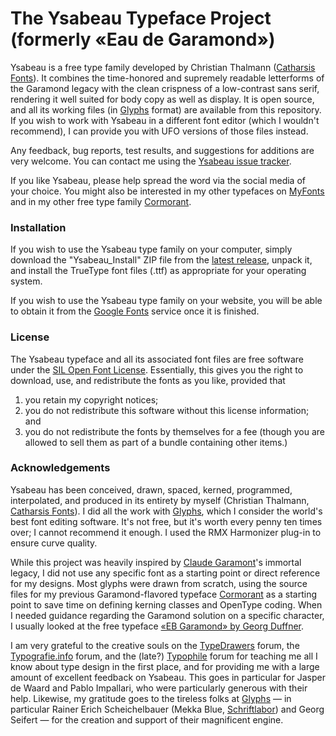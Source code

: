 # The Ysabeau Typeface Project (formerly «Eau de Garamond»)

Ysabeau is a free type family developed by Christian Thalmann ([Catharsis Fonts][1]). It combines the time-honored and supremely readable letterforms of the Garamond legacy with the clean crispness of a low-contrast sans serif, rendering it well suited for body copy as well as display. It is open source, and all its working files (in [Glyphs][2] format) are available from this repository. If you wish to work with Ysabeau in a different font editor (which I wouldn't recommend), I can provide you with UFO versions of those files instead.

Any feedback, bug reports, test results, and suggestions for additions are very welcome. You can contact me using the [Ysabeau issue tracker][4]. 

If you like Ysabeau, please help spread the word via the social media of your choice. You might also be interested in my other typefaces on [MyFonts][1] and in my other free type family [Cormorant][3].

### Installation

If you wish to use the Ysabeau type family on your computer, simply download the "Ysabeau_Install" ZIP file from the [latest release][5], unpack it, and install the TrueType font files (.ttf) as appropriate for your operating system.

If you wish to use the Ysabeau type family on your website, you will be able to obtain it from the [Google Fonts][12] service once it is finished.

### License
 
The Ysabeau typeface and all its associated font files are free software under the [SIL Open Font License][10]. Essentially, this gives you the right to download, use, and redistribute the fonts as you like, provided that 

1. you retain my copyright notices;
2. you do not redistribute this software without this license information; and 
3. you do not redistribute the fonts by themselves for a fee (though you are allowed to sell them as part of a bundle containing other items.)

### Acknowledgements
 
Ysabeau has been conceived, drawn, spaced, kerned, programmed, interpolated, and produced in its entirety by myself (Christian Thalmann, [Catharsis Fonts][1]). I did all the work with [Glyphs][2], which I consider the world's best font editing software. It's not free, but it's worth every penny ten times over; I cannot recommend it enough. I used the RMX Harmonizer plug-in to ensure curve quality.
 
While this project was heavily inspired by [Claude Garamont][6]'s immortal legacy, I did not use any specific font as a starting point or direct reference for my designs. Most glyphs were drawn from scratch, using the source files for my previous Garamond-flavored typeface [Cormorant][3] as a starting point to save time on defining kerning classes and OpenType coding. When I needed guidance regarding the Garamond solution on a specific character, I usually looked at the free typeface [«EB Garamond» by Georg Duffner][13].
 
I am very grateful to the creative souls on the [TypeDrawers][7] forum, the [Typografie.info][11] forum, and the (late?) [Typophile][8] forum for teaching me all I know about type design in the first place, and for providing me with a large amount of excellent feedback on Ysabeau. This goes in particular for Jasper de Waard and Pablo Impallari, who were particularly generous with their help. Likewise, my gratitude goes to the tireless folks at [Glyphs][2] — in particular Rainer Erich Scheichelbauer (Mekka Blue, [Schriftlabor][9]) and Georg Seifert — for the creation and support of their magnificent engine. 

[1]: https://www.myfonts.com/foundry/Catharsis_Fonts
[2]: https://glyphsapp.com
[3]: https://github.com/CatharsisFonts/Cormorant/
[4]: https://github.com/CatharsisFonts/Ysabeau/issues
[5]: https://github.com/CatharsisFonts/Ysabeau/releases/latest
[6]: https://en.wikipedia.org/wiki/Claude_Garamond
[7]: https://typedrawers.com
[8]: https://typophile.com
[9]: https://schriftlabor.at
[10]: https://scripts.sil.org/OFL
[11]: https://typografie.info
[12]: https://fonts.google.com
[13]: http://www.georgduffner.at/ebgaramond/
